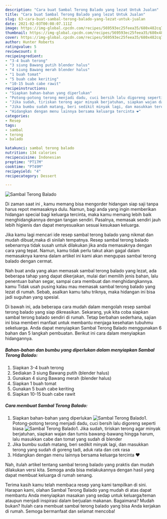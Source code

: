 ```yaml
---
description: "Cara buat Sambal Terong Balado yang lezat Untuk Jualan"
title: "Cara buat Sambal Terong Balado yang lezat Untuk Jualan"
slug: 63-cara-buat-sambal-terong-balado-yang-lezat-untuk-jualan
date: 2021-02-03T00:08:07.111Z
image: https://img-global.cpcdn.com/recipes/569593ec25feea35/680x482cq70/sambal-terong-balado-foto-resep-utama.jpg
thumbnail: https://img-global.cpcdn.com/recipes/569593ec25feea35/680x482cq70/sambal-terong-balado-foto-resep-utama.jpg
cover: https://img-global.cpcdn.com/recipes/569593ec25feea35/680x482cq70/sambal-terong-balado-foto-resep-utama.jpg
author: Hunter Roberts
ratingvalue: 5
reviewcount: 8
recipeingredient:
- "3-4 buah terong"
- "3 siung Bawang putih blender halus"
- "4 siung Bawang merah blender halus"
- "1 buah tomat"
- "5 buah cabe keriting"
- "10-15 buah cabe rawit"
recipeinstructions:
- "Siapkan bahan-bahan yang diperlukan"
- "Potong-potong terong menjadi dadu, cuci bersih lalu digoreng seperti biasa"
- "Jika sudah, tiriskan terong agar minyak berjatuhan, siapkan wajan dan tumis bawang-bawang hingga harum, lalu masukkan cabe dan tomat yang sudah di blender"
- "Jika bumbu sudah matang, beri sedikit minyak lagi, dan masukkan terong yang sudah di goreng tadi, aduk rata dan cek rasa"
- "Hidangkan dengan menu lainnya bersama keluarga tercinta ❤️"
categories:
- Resep
tags:
- sambal
- terong
- balado

katakunci: sambal terong balado 
nutrition: 134 calories
recipecuisine: Indonesian
preptime: "PT17M"
cooktime: "PT49M"
recipeyield: "4"
recipecategory: Dessert

---
```



![Sambal Terong Balado](https://img-global.cpcdn.com/recipes/569593ec25feea35/680x482cq70/sambal-terong-balado-foto-resep-utama.jpg)

Di zaman  saat ini , kamu memang bisa mengorder hidangan siap saji tanpa harus repot memasaknya dulu. Namun, bagi anda yang ingin memberikan hidangan special bagi keluarga tercinta, maka kamu memang lebih baik menghidangkannya dengan tangan sendiri. Pasalnya, memasak sendiri jauh lebih higienis dan dapat menyesuaikan sesuai kesukaan keluarga.

Jika kamu lagi mencari ide resep sambal terong balado yang nikmat dan mudah dibuat,maka di sinilah tempatnya. Resep sambal terong balado  sebenarnya tidak susah untuk dilakukan jika anda memasaknya dengan cara yang tepat. Namun, kamu tidak perlu takut akan gagal dalam memasaknya 
karena dalam artikel ini kami akan mengupas sambal terong balado dengan cermat.  



Nah buat anda yang akan memasak sambal terong balado yang lezat, ada beberapa tahap yang dapat dikerjakan, mulai dari memilih jenis bahan, lalu penentuan bahan segar, sampai cara membuat dan menghidangkannya. kamu Tidak usah pusing kalau mau memasak sambal terong balado yang lezat di rumah. Sebab, asalkan kamu  tahu triknya, maka hidangan ini bisa jadi suguhan yang spesial.

Di bawah ini, ada beberapa cara mudah dalam mengolah resep sambal terong balado yang siap dikreasikan. Sekarang, yuk kita coba siapkan sambal terong balado sendiri di rumah. Tetap berbahan sederhana, sajian ini bisa memberi manfaat untuk membantu menjaga kesehatan tubuhmu sekeluarga. Anda dapat menyiapkan Sambal Terong Balado menggunakan 6 bahan dan 5 langkah pembuatan. Berikut ini cara dalam menyiapkan hidangannya.

<!--inarticleads1-->

##### Bahan-bahan dan bumbu yang diperlukan dalam menyiapkan Sambal Terong Balado:

1. Siapkan 3-4 buah terong
1. Sediakan 3 siung Bawang putih (blender halus)
1. Gunakan 4 siung Bawang merah (blender halus)
1. Siapkan 1 buah tomat
1. Gunakan 5 buah cabe keriting
1. Siapkan 10-15 buah cabe rawit




<!--inarticleads2-->

##### Cara membuat Sambal Terong Balado:

1. Siapkan bahan-bahan yang diperlukan
<img src="https://img-global.cpcdn.com/steps/1ada2964b2890b33/160x128cq70/sambal-terong-balado-langkah-memasak-1-foto.jpg" alt="Sambal Terong Balado">1. Potong-potong terong menjadi dadu, cuci bersih lalu digoreng seperti biasa
<img src="https://img-global.cpcdn.com/steps/10575a0496d95b33/160x128cq70/sambal-terong-balado-langkah-memasak-2-foto.jpg" alt="Sambal Terong Balado">1. Jika sudah, tiriskan terong agar minyak berjatuhan, siapkan wajan dan tumis bawang-bawang hingga harum, lalu masukkan cabe dan tomat yang sudah di blender
1. Jika bumbu sudah matang, beri sedikit minyak lagi, dan masukkan terong yang sudah di goreng tadi, aduk rata dan cek rasa
1. Hidangkan dengan menu lainnya bersama keluarga tercinta ❤️




Nah, itulah artikel tentang  sambal terong balado  yang praktis dan mudah dilakukan versi kita. Semoga anda bisa melakukannya dengan hasil yang dapat membuat keluarga di rumah senang. 

Terima kasih kamu telah membaca resep yang kami tampilkan di sini. Harapan kami, olahan  Sambal Terong Balado yang mudah di atas dapat membantu Anda menyiapkan masakan yang sedap untuk keluarga/teman ataupun menjadi inspirasi dalam berjualan makanan. Bagaimana? Mudah bukan? Itulah cara membuat sambal terong balado yang bisa Anda kerjakan di rumah. Semoga bermanfaat dan selamat mencoba!

